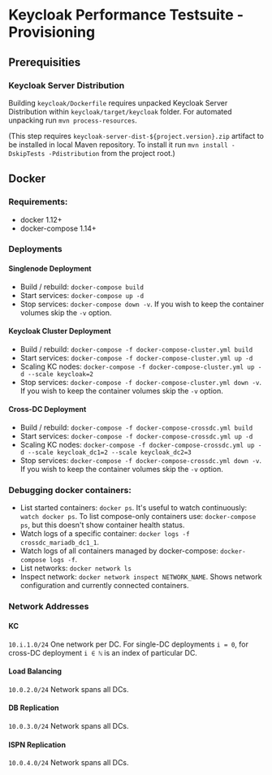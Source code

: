 # Keycloak Performance Testsuite - Provisioning

## Prerequisities

### Keycloak Server Distribution

Building `keycloak/Dockerfile` requires unpacked Keycloak Server Distribution within `keycloak/target/keycloak` folder.
For automated unpacking run `mvn process-resources`.

(This step requires `keycloak-server-dist-${project.version}.zip` artifact to be installed in local Maven repository.
To install it run `mvn install -DskipTests -Pdistribution` from the project root.)


## Docker

### Requirements:
- docker 1.12+
- docker-compose 1.14+

### Deployments

#### Singlenode Deployment
- Build / rebuild: `docker-compose build`
- Start services: `docker-compose up -d`
- Stop services: `docker-compose down -v`. If you wish to keep the container volumes skip the `-v` option.

#### Keycloak Cluster Deployment
- Build / rebuild: `docker-compose -f docker-compose-cluster.yml build`
- Start services: `docker-compose -f docker-compose-cluster.yml up -d`
- Scaling KC nodes: `docker-compose -f docker-compose-cluster.yml up -d --scale keycloak=2`
- Stop services: `docker-compose -f docker-compose-cluster.yml down -v`. If you wish to keep the container volumes skip the `-v` option.

#### Cross-DC Deployment
- Build / rebuild: `docker-compose -f docker-compose-crossdc.yml build`
- Start services: `docker-compose -f docker-compose-crossdc.yml up -d`
- Scaling KC nodes: `docker-compose -f docker-compose-crossdc.yml up -d --scale keycloak_dc1=2 --scale keycloak_dc2=3`
- Stop services: `docker-compose -f docker-compose-crossdc.yml down -v`. If you wish to keep the container volumes skip the `-v` option.

### Debugging docker containers:
- List started containers: `docker ps`. It's useful to watch continuously: `watch docker ps`.
  To list compose-only containers use: `docker-compose ps`, but this doesn't show container health status.
- Watch logs of a specific container: `docker logs -f crossdc_mariadb_dc1_1`.
- Watch logs of all containers managed by docker-compose: `docker-compose logs -f`.
- List networks: `docker network ls`
- Inspect network: `docker network inspect NETWORK_NAME`. Shows network configuration and currently connected containers.

### Network Addresses
#### KC
`10.i.1.0/24` One network per DC. For single-DC deployments `i = 0`, for cross-DC deployment `i ∈ ℕ` is an index of particular DC.
#### Load Balancing
`10.0.2.0/24` Network spans all DCs.
#### DB Replication
`10.0.3.0/24` Network spans all DCs.
#### ISPN Replication
`10.0.4.0/24` Network spans all DCs.
